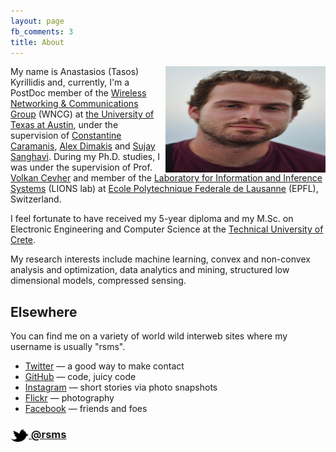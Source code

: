 ```yaml
---
layout: page
fb_comments: 3
title: About
---
```


<img src="/public/me_small.jpg" width="256" height="170" align="right">

My name is Anastasios (Tasos) Kyrillidis and, currently, I'm a PostDoc member of the [Wireless Networking & Communications Group](https://wncg.org/) (WNCG) at [the University of Texas at Austin](http://www.utexas.edu/), under the supervision of [Constantine Caramanis](http://users.ece.utexas.edu/~cmcaram/constantine_caramanis/Home.html), [Alex Dimakis](http://users.ece.utexas.edu/~dimakis/) and [Sujay Sanghavi](http://users.ece.utexas.edu/~sanghavi/). 
During my Ph.D. studies, I was under the supervision of Prof. [Volkan Cevher](http://lions.epfl.ch/volkancevher) and member of the [Laboratory for Information and Inference Systems](http://lions.epfl.ch/home) (LIONS lab) at [Ecole Polytechnique Federale de Lausanne](http://www.epfl.ch/) (EPFL), Switzerland.

I feel fortunate to have received my 5-year diploma and my M.Sc. on Electronic Engineering and Computer Science at the [Technical University of Crete](http://www.tuc.gr/3324.html). 

My research interests include machine learning, convex and non-convex analysis and optimization, data analytics and mining, structured low dimensional models, compressed sensing.

## Elsewhere

You can find me on a variety of world wild interweb sites where my username is usually "rsms".

- [Twitter](http://twitter.com/rsms) — a good way to make contact
- [GitHub](https://github.com/rsms) — code, juicy code
- [Instagram](http://instagram.com/rasmusfabbe/) — short stories via photo snapshots
- [Flickr](http://www.flickr.com/photos/rsms/) — photography
- [Facebook](http://www.facebook.com/rsms) — friends and foes

### [<img src="/res/twitter.png" width="29" height="20" style="display:inline-block;vertical-align:middle"> @rsms](http://twitter.com/rsms)
